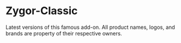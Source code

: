 # Zygor-Classic

Latest versions of this famous add-on.
All product names, logos, and brands are property of their respective owners.
